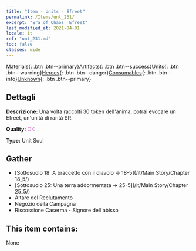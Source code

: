 ```yaml
---
title: "Item - Units - Efreet"
permalink: /Items/unt_231/
excerpt: "Era of Chaos  Efreet"
last_modified_at: 2021-04-01
locale: it
ref: "unt_231.md"
toc: false
classes: wide
---
```

 [Materials](/it/Items/){: .btn .btn--primary}[Artifacts](/it/Items/Artifacts/){: .btn .btn--success}[Units](/it/Items/Units/){: .btn .btn--warning}[Heroes](/it/Items/Heroes/){: .btn .btn--danger}[Consumables](/it/Items/Consumables/){: .btn .btn--info}[Unknown](/it/Items/Unknown/){: .btn .btn--primary}

## Dettagli
 **Descrizione:** Una volta raccolti 30 token dell'anima, potrai evocare un Efreet, un'unità di rarità SR.

 **Quality:** <span style="color: #DA70D6">OK</span>

 **Type:** Unit Soul

## Gather

*    [Sottosuolo 18: A braccetto con il diavolo -> 18-5](/it/Main Story/Chapter 18_5/) 
*    [Sottosuolo 25: Una terra addormentata -> 25-5](/it/Main Story/Chapter 25_5/) 
*    Altare del Reclutamento 
*    Negozio della Campagna 
*    Riscossione Caserma - Signore dell'abisso 

## This item contains:

  None

